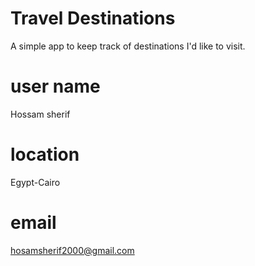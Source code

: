 # Travel Destinations

A simple app to keep track of destinations I'd like to visit.

# user name
Hossam sherif

# location
Egypt-Cairo

# email
hosamsherif2000@gmail.com

